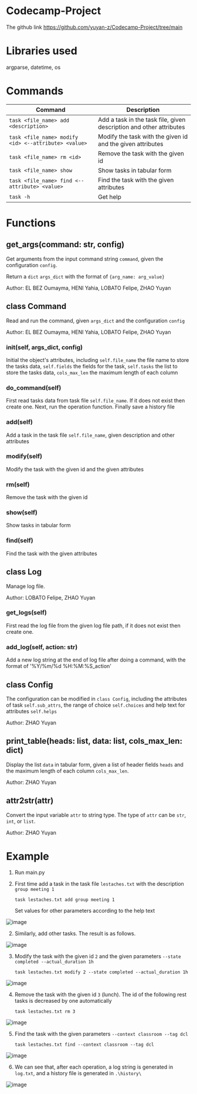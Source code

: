 # Codecamp-Project
The github link https://github.com/yuyan-z/Codecamp-Project/tree/main
# Libraries used
argparse, datetime, os

# Commands
| Command | Description |  
| --- | --- |
| `task <file_name> add <description>` | Add a task in the task file, given description and other attributes |  
| `task <file_name> modify <id> <--attribute> <value>` | Modify the task with the given id and the given attributes |  
| `task <file_name> rm <id>` | Remove the task with the given id |  
| `task <file_name> show` | Show tasks in tabular form |  
| `task <file_name> find <--attribute> <value>` | Find the task with the given attributes |  
| `task -h` | Get help |

# Functions
## get_args(command: str, config)
Get arguments from the input command string `command`, given the configuration `config`.

Return a `dict` `args_dict` with the format of `{arg_name: arg_value}`

Author: EL BEZ Oumayma, HENI Yahia, LOBATO Felipe, ZHAO Yuyan

## class Command
Read and run the command, given `args_dict` and the configuration `config`

Author: EL BEZ Oumayma, HENI Yahia, LOBATO Felipe, ZHAO Yuyan

### __init__(self, args_dict, config)
Initial the object's attributes, including `self.file_name` the file name to store the tasks data, `self.fields` the fields for the task,      `self.tasks` the list to store the tasks data, `cols_max_len` the maximum length of each column

### do_command(self)
First read tasks data from task file `self.file_name`. If it does not exist then create one.
Next, run the operation function. Finally save a history file

### add(self)
Add a task in the task file `self.file_name`, given description and other attributes

### modify(self)
Modify the task with the given id and the given attributes

### rm(self)
Remove the task with the given id

### show(self)
Show tasks in tabular form

### find(self)
Find the task with the given attributes

## class Log
Manage log file. 

Author: LOBATO Felipe, ZHAO Yuyan

### get_logs(self)
First read the log file from the given log file path, if it does not exist then create one.

### add_log(self, action: str)
Add a new log string at the end of log file after doing a command, with the format of '%Y/%m/%d %H:%M:%S_action'



## class Config
The configuration can be modified in `class Config`, including the attributes of task `self.sub_attrs`, the range of choice `self.choices` and help text for attributes `self.helps`

Author: ZHAO Yuyan


## print_table(heads: list, data: list, cols_max_len: dict)
Display the list `data` in tabular form, given a list of header fields `heads` and the maximum length of each column `cols_max_len`.

Author: ZHAO Yuyan


## attr2str(attr)
Convert the input variable `attr` to string type. The type of `attr` can be `str`, `int`, or `list`.

Author: ZHAO Yuyan

# Example
1. Run main.py  
2. First time add a task in the task file `lestaches.txt` with the description `group meeting 1`
   
   `task lestaches.txt add group meeting 1`
   
   Set values for other parameters according to the help text

![image](https://github.com/yuyan-z/Codecamp-Project/assets/64955334/03b7a39c-c8e2-4db1-9eda-fef34e5ee95f)

2. Similarly, add other tasks. The result is as follows.

![image](https://github.com/yuyan-z/Codecamp-Project/assets/64955334/139387cb-c07a-48bf-9a22-ae79b4bec089)

3. Modify the task with the given id `2` and the given parameters `--state completed --actual_duration 1h`
   
   `task lestaches.txt modify 2 --state completed --actual_duration 1h`  

![image](https://github.com/yuyan-z/Codecamp-Project/assets/64955334/4f4c7be2-45af-4997-b8ee-71267bf33179)

4. Remove the task with the given id `3` (lunch). The id of the following rest tasks is decreased by one automatically
   
   `task lestaches.txt rm 3`

![image](https://github.com/yuyan-z/Codecamp-Project/assets/64955334/d3771a94-09e7-49a3-ba01-1f1540752e83)

5. Find the task with the given parameters `--context classroom --tag dcl`
   
   `task lestaches.txt find --context classroom --tag dcl`

![image](https://github.com/yuyan-z/Codecamp-Project/assets/64955334/98264966-4cf8-41d1-98e6-22d32fe52c40)

6. We can see that, after each operation, a log string is generated in `log.txt`, and a history file is generated in `.\history\`

![image](https://github.com/yuyan-z/Codecamp-Project/assets/64955334/3a4d18a3-6f93-4ed0-b51e-051ecb9ffef5)







